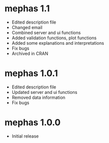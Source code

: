 
mephas 1.1
==============

* Edited description file
* Changed email
* Combined server and ui functions
* Added validation functions, plot functions
* Added some explanations and interpretations
* Fix bugs 
* Archived in CRAN

mephas 1.0.1
==============

* Edited description file
* Updated server and ui functions
* Removed data information
* Fix bugs  

mephas 1.0.0
============

* Initial release
